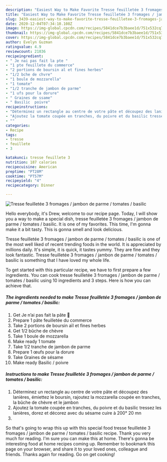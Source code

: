 ```yaml
---
description: "Easiest Way to Make Favorite Tresse feuilletée 3 fromages / jambon de parme / tomates / basilic"
title: "Easiest Way to Make Favorite Tresse feuilletée 3 fromages / jambon de parme / tomates / basilic"
slug: 3439-easiest-way-to-make-favorite-tresse-feuilletee-3-fromages-jambon-de-parme-tomates-basilic
date: 2020-12-04T07:34:10.108Z
image: https://img-global.cpcdn.com/recipes/5841dce7b3baee1d/751x532cq70/tresse-feuilletee-3-fromages-jambon-de-parme-tomates-basilic-photo-principale-de-la-recette.jpg
thumbnail: https://img-global.cpcdn.com/recipes/5841dce7b3baee1d/751x532cq70/tresse-feuilletee-3-fromages-jambon-de-parme-tomates-basilic-photo-principale-de-la-recette.jpg
cover: https://img-global.cpcdn.com/recipes/5841dce7b3baee1d/751x532cq70/tresse-feuilletee-3-fromages-jambon-de-parme-tomates-basilic-photo-principale-de-la-recette.jpg
author: Evelyn Guzman
ratingvalue: 4.9
reviewcount: 21036
recipeingredient:
- " Je nai pas fait la pte "
- "1 pte feuillete du commerce"
- "2 portions de boursin al et fines herbes"
- "1/2 bche de chvre"
- "1 boule de mozzarella"
- "1 tomate"
- "1/2 tranche de jambon de parme"
- "1 ufs pour la dorure"
- " Graines de ssame"
- " Basilic  poivre"
recipeinstructions:
- "Déterminez un rectangle au centre de votre pâte et découpez des lanières, émiettez le boursin, rajoutez la mozzarella coupée en tranches, la bûche de chèvre et le jambon"
- "Ajoutez la tomate coupée en tranches, du poivre et du basilic tressez les lanières, dorez et décorez avec du sésame cuire à 200° 20 mn"
- ""
categories:
- Recipe
tags:
- tresse
- feuillete
- 3

katakunci: tresse feuillete 3 
nutrition: 187 calories
recipecuisine: American
preptime: "PT28M"
cooktime: "PT57M"
recipeyield: "4"
recipecategory: Dinner

---
```



![Tresse feuilletée 3 fromages / jambon de parme / tomates / basilic](https://img-global.cpcdn.com/recipes/5841dce7b3baee1d/751x532cq70/tresse-feuilletee-3-fromages-jambon-de-parme-tomates-basilic-photo-principale-de-la-recette.jpg)

Hello everybody, it's Drew, welcome to our recipe page. Today, I will show you a way to make a special dish, tresse feuilletée 3 fromages / jambon de parme / tomates / basilic. It is one of my favorites. This time, I'm gonna make it a bit tasty. This is gonna smell and look delicious.



Tresse feuilletée 3 fromages / jambon de parme / tomates / basilic is one of the most well liked of recent trending foods in the world. It is appreciated by millions daily. It's simple, it is quick, it tastes yummy. They are fine and they look fantastic. Tresse feuilletée 3 fromages / jambon de parme / tomates / basilic is something that I have loved my whole life.


To get started with this particular recipe, we have to first prepare a few ingredients. You can cook tresse feuilletée 3 fromages / jambon de parme / tomates / basilic using 10 ingredients and 3 steps. Here is how you can achieve that.

<!--inarticleads1-->

##### The ingredients needed to make Tresse feuilletée 3 fromages / jambon de parme / tomates / basilic:

1. Get  Je n’ai pas fait la pâte 🙈
1. Prepare 1 pâte feuilletée du commerce
1. Take 2 portions de boursin aïl et fines herbes
1. Get 1/2 bûche de chèvre
1. Take 1 boule de mozzarella
1. Make ready 1 tomate
1. Take 1/2 tranche de jambon de parme
1. Prepare 1 œufs pour la dorure
1. Take  Graines de sésame
1. Make ready  Basilic / poivre




<!--inarticleads2-->

##### Instructions to make Tresse feuilletée 3 fromages / jambon de parme / tomates / basilic:

1. Déterminez un rectangle au centre de votre pâte et découpez des lanières, émiettez le boursin, rajoutez la mozzarella coupée en tranches, la bûche de chèvre et le jambon
1. Ajoutez la tomate coupée en tranches, du poivre et du basilic tressez les lanières, dorez et décorez avec du sésame cuire à 200° 20 mn
1. 




So that's going to wrap this up with this special food tresse feuilletée 3 fromages / jambon de parme / tomates / basilic recipe. Thank you very much for reading. I'm sure you can make this at home. There's gonna be interesting food at home recipes coming up. Remember to bookmark this page on your browser, and share it to your loved ones, colleague and friends. Thanks again for reading. Go on get cooking!
